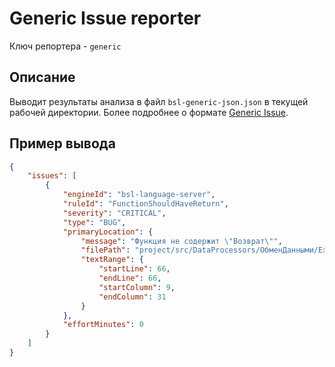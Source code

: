 # Generic Issue reporter

Ключ репортера - `generic`

## Описание

Выводит результаты анализа в файл `bsl-generic-json.json` в текущей рабочей директории. Более подробнее о формате [Generic Issue](https://docs.sonarqube.org/latest/analysis/generic-issue/).

## Пример вывода

```json
{
    "issues": [
        {
            "engineId": "bsl-language-server",
            "ruleId": "FunctionShouldHaveReturn",
            "severity": "CRITICAL",
            "type": "BUG",
            "primaryLocation": {
                "message": "Функция не содержит \"Возврат\"",
                "filePath": "project/src/DataProcessors/ОбменДанными/Ext/ObjectModule.bsl",
                "textRange": {
                    "startLine": 66,
                    "endLine": 66,
                    "startColumn": 9,
                    "endColumn": 31
                }
            },
            "effortMinutes": 0
        }
    ]
}
```
